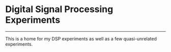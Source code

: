 # Digital Signal Processing Experiments

---

This is a home for my DSP experiments as well as a few quasi-unrelated experiments.
